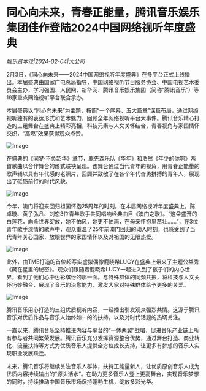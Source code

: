 # 同心向未来，青春正能量，腾讯音乐娱乐集团佳作登陆2024中国网络视听年度盛典

*娱乐资本论|2024-02-04|大公司*

2月3日，《同心向未来——2024中国网络视听年度盛典》在多平台正式上线播出。本届盛典由国家广电总局指导，中国网络视听节目服务协会、中国电视艺术委员会主办，学习强国、人民网、新华网、腾讯音乐娱乐集团（简称“腾讯音乐”）等18家重点网络视听平台联合承办。

本届盛典以“同心向未来”为主题，按照“一个序幕、五大篇章”谋篇布局，通过网络视听独有的表达形式和艺术魅力，回顾全年网络视听平台大事件。腾讯音乐精心打造的三组舞台在盛典上精彩亮相，科技元素与人文关怀结合，青春视角与家国情怀交织，“高燃”效果获得观众点赞。

![Image](https://p3-sign.toutiaoimg.com/tos-cn-i-axegupay5k/c33dab013ccb4503b7157ae4e4e92e70~noop.image?_iz=58558&from=article.pc_detail&lk3s=953192f4&x-expires=1707635009&x-signature=IZnbDqVBmj0EAyYTRgBhAGAos9M%3D)

在盛典的《同梦·不负韶华》章节，鹿先森乐队《华年》和浩然《年少的你啊》两首歌曲以合作舞台的形式联袂呈现。该舞台通过当代青年的视角，用青春正能量的歌声辅以具有年代感的老照片，回顾并致敬了在各个年代奋勇拼搏的青年人，展现出了砥砺前行的时代风貌。

![Image](https://p3-sign.toutiaoimg.com/tos-cn-i-twdt4qpehh/2cf812a5a71940fc947a90fe8572de3b~noop.image?_iz=58558&from=article.pc_detail&lk3s=953192f4&x-expires=1707635009&x-signature=ud%2FHjaugltRUUqeP7N%2FlhVUrSYw%3D)

今年，澳门将迎来回归祖国怀抱25周年的时刻。在本届网络视听年度盛典上，陈卓璇、黄子弘凡、刘恋3位青年歌手共同唱响经典曲目《澳门之歌》。“这朵盛开的白莲花，向全世界绽放，她不怕风，她更不怕雨，在母亲怀抱里茁壮……”，在3位青年歌手深情的歌声中，观众重温了25年前澳门回归的动人时刻，也感受到了当代青年关心国家、放眼世界的家国情怀以及对祖国的无限热爱。

![Image](https://p3-sign.toutiaoimg.com/tos-cn-i-twdt4qpehh/50fa63c495e24fa391e9889549c480f8~noop.image?_iz=58558&from=article.pc_detail&lk3s=953192f4&x-expires=1707635009&x-signature=dtuAK7Oes8gYpyYxHXMj1rnlIJw%3D)

此外，由TME打造的首位超写实虚拟偶像鹿晓希LUCY在盛典上带来了主题公益秀《藏在星里的秘密》。观众们跟随着鹿晓希LUCY一起进入到了孩子们的内心世界，看到了他们心中色彩缤纷的那一面。与特殊群体的同频共振，将科技与人文关怀巧妙融合，展现了音乐的治愈能力，激发大家对特殊群体给予更多的关爱。

![Image](https://p3-sign.toutiaoimg.com/tos-cn-i-twdt4qpehh/1e920444021d49709525166251500833~noop.image?_iz=58558&from=article.pc_detail&lk3s=953192f4&x-expires=1707635009&x-signature=RTlf6OoTSt6OrBeQGOFO%2FiuuZNU%3D)

腾讯音乐用心打造的三组优质视听内容，一经播出引发观众强烈共情。这源于腾讯音乐对优质作品与音乐人始终如一的的扶持，以及对时代话题的热切关注。

一直以来，腾讯音乐坚持推进内容与平台的“一体两翼”战略，促进音乐产业链上所有参与者共同繁荣发展。腾讯音乐充分发挥资源整合优势，通过舞台打造、商业转化、流量扶持等方式为优质音乐人提供全方位成长支持，让更多有梦想的音乐人实现职业发展跃迁。

未来，腾讯音乐将继续关注音乐人群体，扶持正能量新人，让优质原创音乐人成为优质内容持续输出的“源头活水”。在助力更多音乐人登上更高舞台，实现音乐梦想的同时，持续推动中国音乐市场保持蓬勃生机，绽放多彩光华。

